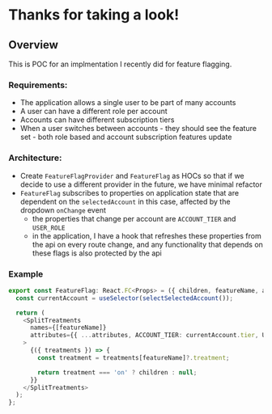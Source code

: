 # Thanks for taking a look!

## Overview

This is POC for an implmentation I recently did for feature flagging. 

### Requirements: 
  - The application allows a single user to be part of many accounts
  - A user can have a different role per account
  - Accounts can have different subscription tiers
  - When a user switches between accounts - they should see the feature set - both role based and account subscription features update

### Architecture:
  - Create `FeatureFlagProvider` and `FeatureFlag` as HOCs so that if we decide to use a different provider in the future, we have minimal refactor
  - `FeatureFlag` subscribes to properties on application state that are dependent on the `selectedAccount` in this case, affected by the dropdown `onChange` event
    - the properties that change per account are `ACCOUNT_TIER` and `USER_ROLE`
    - in the application, I have a hook that refreshes these properties from the api on every route change, and any functionality that depends on these flags is also protected by the api


### Example
```typescript
export const FeatureFlag: React.FC<Props> = ({ children, featureName, attributes = {} }) => {
  const currentAccount = useSelector(selectSelectedAccount());

  return (
    <SplitTreatments
      names={[featureName]}
      attributes={{ ...attributes, ACCOUNT_TIER: currentAccount.tier, USER_ROLE: currentAccount.userRole }}
    >
      {({ treatments }) => {
        const treatment = treatments[featureName]?.treatment;

        return treatment === 'on' ? children : null;
      }}
    </SplitTreatments>
  );
};
```

